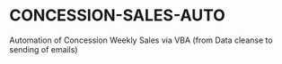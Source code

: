 # CONCESSION-SALES-AUTO
Automation of Concession Weekly Sales via VBA (from Data cleanse to sending of emails)

